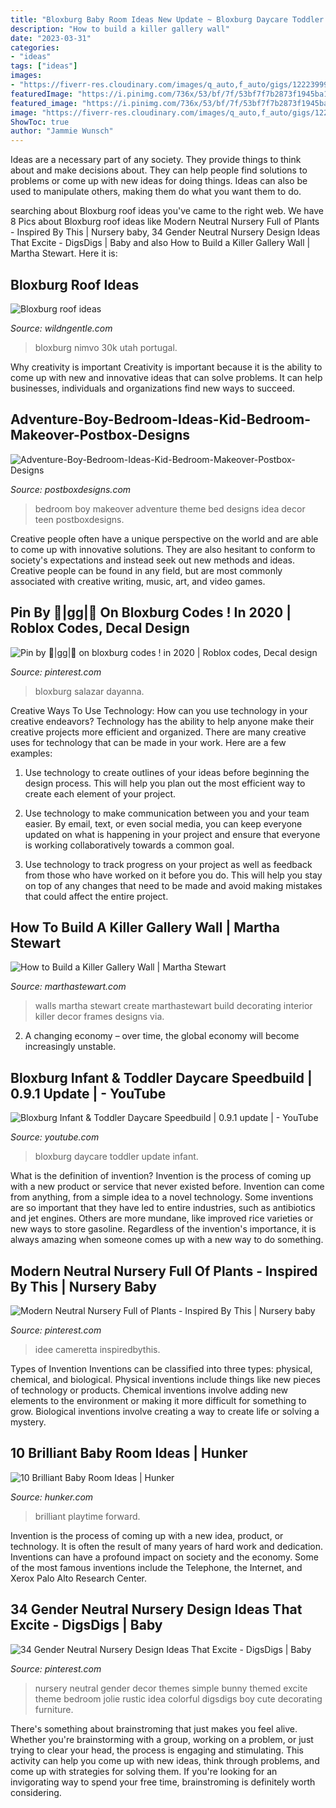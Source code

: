 ```yaml
---
title: "Bloxburg Baby Room Ideas New Update ~ Bloxburg Daycare Toddler Update Infant"
description: "How to build a killer gallery wall"
date: "2023-03-31"
categories:
- "ideas"
tags: ["ideas"]
images:
- "https://fiverr-res.cloudinary.com/images/q_auto,f_auto/gigs/122239996/original/0c15817d7f9e2e7109e70bc8b52b27b6eaf1fd9d/give-you-a-custom-offer-for-a-bloxburg-house.jpeg"
featuredImage: "https://i.pinimg.com/736x/53/bf/7f/53bf7f7b2873f1945ba11111d319022f.jpg"
featured_image: "https://i.pinimg.com/736x/53/bf/7f/53bf7f7b2873f1945ba11111d319022f.jpg"
image: "https://fiverr-res.cloudinary.com/images/q_auto,f_auto/gigs/122239996/original/0c15817d7f9e2e7109e70bc8b52b27b6eaf1fd9d/give-you-a-custom-offer-for-a-bloxburg-house.jpeg"
ShowToc: true
author: "Jammie Wunsch"
---
```



Ideas are a necessary part of any society. They provide things to think about and make decisions about. They can help people find solutions to problems or come up with new ideas for doing things. Ideas can also be used to manipulate others, making them do what you want them to do.

	

		
searching about Bloxburg roof ideas you've came to the right web. We have 8 Pics about Bloxburg roof ideas like Modern Neutral Nursery Full of Plants - Inspired By This | Nursery baby, 34 Gender Neutral Nursery Design Ideas That Excite - DigsDigs | Baby and also How to Build a Killer Gallery Wall | Martha Stewart. Here it is:
		
    
## Bloxburg Roof Ideas

<img loading=lazy src="https://fiverr-res.cloudinary.com/images/q_auto,f_auto/gigs/122239996/original/0c15817d7f9e2e7109e70bc8b52b27b6eaf1fd9d/give-you-a-custom-offer-for-a-bloxburg-house.jpeg" onerror="this.onerror=null;this.src='https://tse4.mm.bing.net/th?id=OIP.8WDJSNQlGiVp10xb03ZZHwHaDk&amp;pid=15.1';" alt="Bloxburg roof ideas">

_Source: wildngentle.com_

>bloxburg nimvo 30k utah portugal. 

	

Why creativity is important
Creativity is important because it is the ability to come up with new and innovative ideas that can solve problems. It can help businesses, individuals and organizations find new ways to succeed.

    
## Adventure-Boy-Bedroom-Ideas-Kid-Bedroom-Makeover-Postbox-Designs

<img loading=lazy src="http://postboxdesigns.com/wp-content/uploads/2018/07/BED-VERTICAL-LOGO-with-star-map.jpg" onerror="this.onerror=null;this.src='https://tse2.mm.bing.net/th?id=OIP.Ni9Uag_LmR_62_GbPi8SYAHaJ_&amp;pid=15.1';" alt="Adventure-Boy-Bedroom-Ideas-Kid-Bedroom-Makeover-Postbox-Designs">

_Source: postboxdesigns.com_

>bedroom boy makeover adventure theme bed designs idea decor teen postboxdesigns. 

	

Creative people often have a unique perspective on the world and are able to come up with innovative solutions. They are also hesitant to conform to society's expectations and instead seek out new methods and ideas. Creative people can be found in any field, but are most commonly associated with creative writing, music, art, and video games.

    
## Pin By 🍒|gg|🍒 On Bloxburg Codes ! In 2020 | Roblox Codes, Decal Design

<img loading=lazy src="https://i.pinimg.com/736x/53/bf/7f/53bf7f7b2873f1945ba11111d319022f.jpg" onerror="this.onerror=null;this.src='https://tse2.mm.bing.net/th?id=OIP.gRrZfNZ2SJGcYsu0mma9zAHaId&amp;pid=15.1';" alt="Pin by 🍒|gg|🍒 on bloxburg codes ! in 2020 | Roblox codes, Decal design">

_Source: pinterest.com_

>bloxburg salazar dayanna. 

	

Creative Ways To Use Technology: How can you use technology in your creative endeavors?
Technology has the ability to help anyone make their creative projects more efficient and organized. There are many creative uses for technology that can be made in your work. Here are a few examples:
1. Use technology to create outlines of your ideas before beginning the design process. This will help you plan out the most efficient way to create each element of your project.

2. Use technology to make communication between you and your team easier. By email, text, or even social media, you can keep everyone updated on what is happening in your project and ensure that everyone is working collaboratively towards a common goal.

3. Use technology to track progress on your project as well as feedback from those who have worked on it before you do. This will help you stay on top of any changes that need to be made and avoid making mistakes that could affect the entire project.

    
## How To Build A Killer Gallery Wall | Martha Stewart

<img loading=lazy src="http://assets.marthastewart.com/styles/wmax-1500/d17/gallery-wall-0916/gallery-wall-0916_horiz.jpg?itok=l5EZlp45" onerror="this.onerror=null;this.src='https://tse4.mm.bing.net/th?id=OIP.M6lkqhYI1A7YK_iXjtPfSAHaEK&amp;pid=15.1';" alt="How to Build a Killer Gallery Wall | Martha Stewart">

_Source: marthastewart.com_

>walls martha stewart create marthastewart build decorating interior killer decor frames designs via. 

	

2. A changing economy – over time, the global economy will become increasingly unstable.

    
## Bloxburg Infant &amp; Toddler Daycare Speedbuild | 0.9.1 Update | - YouTube

<img loading=lazy src="https://i.ytimg.com/vi/f-PYqREVQaE/maxresdefault.jpg" onerror="this.onerror=null;this.src='https://tse2.mm.bing.net/th?id=OIP.WJY8YnKmkR3DWddc9Un0dgHaEK&amp;pid=15.1';" alt="Bloxburg Infant &amp; Toddler Daycare Speedbuild | 0.9.1 update | - YouTube">

_Source: youtube.com_

>bloxburg daycare toddler update infant. 

	

What is the definition of invention?
Invention is the process of coming up with a new product or service that never existed before. Invention can come from anything, from a simple idea to a novel technology. Some inventions are so important that they have led to entire industries, such as antibiotics and jet engines. Others are more mundane, like improved rice varieties or new ways to store gasoline. Regardless of the invention's importance, it is always amazing when someone comes up with a new way to do something.

    
## Modern Neutral Nursery Full Of Plants - Inspired By This | Nursery Baby

<img loading=lazy src="https://i.pinimg.com/736x/c7/c7/89/c7c789f590be0a94f1f6c0539861373a.jpg" onerror="this.onerror=null;this.src='https://tse2.mm.bing.net/th?id=OIP.KBTsOvvKBdWodSEx7IL-zwHaKH&amp;pid=15.1';" alt="Modern Neutral Nursery Full of Plants - Inspired By This | Nursery baby">

_Source: pinterest.com_

>idee cameretta inspiredbythis. 

	

Types of Invention
Inventions can be classified into three types: physical, chemical, and biological. Physical inventions include things like new pieces of technology or products. Chemical inventions involve adding new elements to the environment or making it more difficult for something to grow. Biological inventions involve creating a way to create life or solving a mystery.

    
## 10 Brilliant Baby Room Ideas | Hunker

<img loading=lazy src="https://img.hunkercdn.com/630x/ppds/42a663b1-7170-4018-9a5d-4445ceb0368a.png" onerror="this.onerror=null;this.src='https://tse4.mm.bing.net/th?id=OIP.BeR95r_WHhMQH6jAQH3UGQHaLK&amp;pid=15.1';" alt="10 Brilliant Baby Room Ideas | Hunker">

_Source: hunker.com_

>brilliant playtime forward. 

	

Invention is the process of coming up with a new idea, product, or technology. It is often the result of many years of hard work and dedication. Inventions can have a profound impact on society and the economy. Some of the most famous inventions include the Telephone, the Internet, and Xerox Palo Alto Research Center.

    
## 34 Gender Neutral Nursery Design Ideas That Excite - DigsDigs | Baby

<img loading=lazy src="https://i.pinimg.com/originals/d1/71/9b/d1719b840b95312608c317379f29e9a9.jpg" onerror="this.onerror=null;this.src='https://tse3.mm.bing.net/th?id=OIP.kVUuCvc_oPQcg6jxOOGuOwHaLG&amp;pid=15.1';" alt="34 Gender Neutral Nursery Design Ideas That Excite - DigsDigs | Baby">

_Source: pinterest.com_

>nursery neutral gender decor themes simple bunny themed excite theme bedroom jolie rustic idea colorful digsdigs boy cute decorating furniture. 

	

There's something about brainstroming that just makes you feel alive. Whether you're brainstorming with a group, working on a problem, or just trying to clear your head, the process is engaging and stimulating. This activity can help you come up with new ideas, think through problems, and come up with strategies for solving them. If you're looking for an invigorating way to spend your free time, brainstroming is definitely worth considering.

